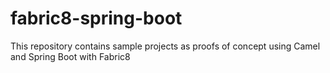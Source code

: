 fabric8-spring-boot
===================
This repository contains sample projects as proofs of concept using Camel and Spring Boot with Fabric8
